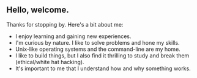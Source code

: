 ## Hello, welcome.

Thanks for stopping by. Here's a bit about me:

- I enjoy learning and gaining new experiences.
- I'm curious by nature. I like to solve problems and hone my skills.
- Unix-like operating systems and the command-line are my home.
- I like to build things, but I also find it thrilling to study and
  break them (ethical/white hat hacking).
- It's important to me that I understand how and why something works.
